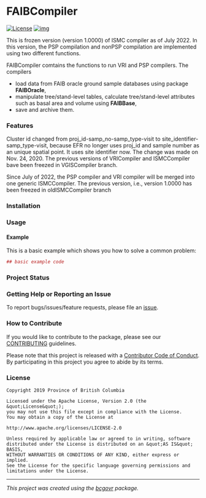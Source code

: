 <!-- Add a project state badge
See https://github.com/BCDevExchange/Our-Project-Docs/blob/master/discussion/projectstates.md
If you have bcgovr installed and you use RStudio, click the 'Insert BCDevex Badge' Addin. -->

# FAIBCompiler

<!-- badges: start -->

[![License](https://img.shields.io/badge/License-Apache%202.0-blue.svg)](https://opensource.org/licenses/Apache-2.0)
[![img](https://img.shields.io/badge/Lifecycle-Experimental-339999)](https://github.com/bcgov/repomountie/blob/master/doc/lifecycle-badges.md)
<!-- badges: end -->

This is frozen version (version 1.0000) of ISMC compiler as of July
2022. In this version, the PSP compilation and nonPSP compilation are
implemented using two different functions.

FAIBCompiler comtains the functions to run VRI and PSP compilers. The
compilers

-   load data from FAIB oracle ground sample databases using package
    **FAIBOracle**,
-   manipulate tree/stand-level tables, calculate tree/stand-level
    attributes such as basal area and volume using **FAIBBase**,
-   save and archive them.

### Features

Cluster id changed from proj_id-samp_no-samp_type-visit to
site_identifier-samp_type-visit, because EFR no longer uses proj_id and
sample number as an unique spatial point. It uses site identifier now.
The change was made on Nov. 24, 2020. The previous versions of
VRICompiler and ISMCCompiler bave been freezed in VGISCompiler branch.

Since July of 2022, the PSP compiler and VRI compiler will be merged
into one generic ISMCCompiler. The previous version, i.e., version
1.0000 has been freezed in oldISMCCompiler branch

### Installation

### Usage

#### Example

This is a basic example which shows you how to solve a common problem:

``` r
## basic example code
```

### Project Status

### Getting Help or Reporting an Issue

To report bugs/issues/feature requests, please file an
[issue](https://github.com/bcgov/FAIBCompiler/issues/).

### How to Contribute

If you would like to contribute to the package, please see our
[CONTRIBUTING](CONTRIBUTING.md) guidelines.

Please note that this project is released with a [Contributor Code of
Conduct](CODE_OF_CONDUCT.md). By participating in this project you agree
to abide by its terms.

### License

    Copyright 2019 Province of British Columbia

    Licensed under the Apache License, Version 2.0 (the &quot;License&quot;);
    you may not use this file except in compliance with the License.
    You may obtain a copy of the License at

    http://www.apache.org/licenses/LICENSE-2.0

    Unless required by applicable law or agreed to in writing, software distributed under the License is distributed on an &quot;AS IS&quot; BASIS,
    WITHOUT WARRANTIES OR CONDITIONS OF ANY KIND, either express or implied.
    See the License for the specific language governing permissions and limitations under the License.

------------------------------------------------------------------------

*This project was created using the
[bcgovr](https://github.com/bcgov/bcgovr) package.*
